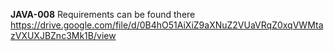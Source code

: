 **JAVA-008** Requirements can be found there 
https://drive.google.com/file/d/0B4hO51AiXiZ9aXNuZ2VUaVRqZ0xqVWMtazVXUXJBZnc3Mk1B/view